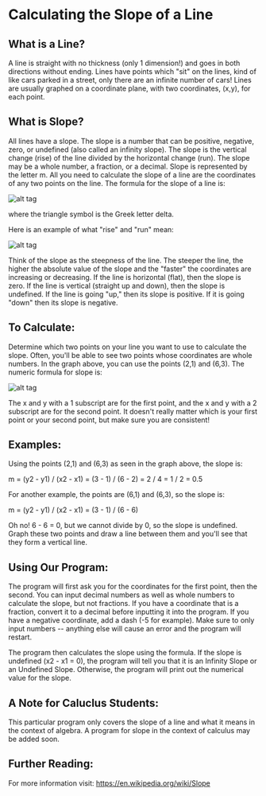 # Calculating the Slope of a Line

## What is a Line?

A line is straight with no thickness (only 1 dimension!) and goes in both directions without ending. Lines have points which "sit" on the lines, kind of like cars parked in a street, only there are an infinite number of cars! Lines are usually graphed on a coordinate plane, with two coordinates, (x,y), for each point.

## What is Slope?

All lines have a slope. The slope is a number that can be positive, negative, zero, or undefined (also called an infinity slope). The slope is the vertical change (rise) of the line divided by the horizontal change (run). The slope may be a whole number, a fraction, or a decimal. Slope is represented by the letter m. All you need to calculate the slope of a line are the coordinates of any two points on the line. The formula for the slope of a line is:

![alt tag](https://wikimedia.org/api/rest_v1/media/math/render/svg/addc6085e3d07da9a6fc0b4311095db03ebaa74e)

where the triangle symbol is the Greek letter delta. 

Here is an example of what "rise" and "run" mean:

![alt tag](http://www.montereyinstitute.org/courses/DevelopmentalMath/COURSE_TEXT2_RESOURCE/U13_L2_T1_text_final_3_files/image003.jpg)

Think of the slope as the steepness of the line. The steeper the line, the higher the absolute value of the slope and the "faster" the coordinates are increasing or decreasing. If the line is horizontal (flat), then the slope is zero. If the line is vertical (straight up and down), then the slope is undefined. If the line is going "up," then its slope is positive. If it is going "down" then its slope is negative. 

## To Calculate:

Determine which two points on your line you want to use to calculate the slope. Often, you'll be able to see two points whose coordinates are whole numbers. In the graph above, you can use the points (2,1) and (6,3). The numeric formula for slope is:

![alt tag](https://wikimedia.org/api/rest_v1/media/math/render/svg/72263d5113a7cc985f29fc9fc4b3f5e85dd5bbe5)

The x and y with a 1 subscript are for the first point, and the x and y with a 2 subscript are for the second point. It doesn't really matter which is your first point or your second point, but make sure you are consistent!

## Examples:

Using the points (2,1) and (6,3) as seen in the graph above, the slope is:

m = (y2 - y1) / (x2 - x1) 
  = (3 - 1) / (6 - 2) 
  = 2 / 4 
  = 1 / 2 
  = 0.5

For another example, the points are (6,1) and (6,3), so the slope is:

m = (y2 - y1) / (x2 - x1) 
  = (3 - 1) / (6 - 6)

Oh no! 6 - 6 = 0, but we cannot divide by 0, so the slope is undefined. Graph these two points and draw a line between them and you'll see that they form a vertical line.

## Using Our Program:

The program will first ask you for the coordinates for the first point, then the second. You can input decimal numbers as well as whole numbers to calculate the slope, but not fractions. If you have a coordinate that is a fraction, convert it to a decimal before inputting it into the program. If you have a negative coordinate, add a dash (-5 for example). Make sure to only input numbers -- anything else will cause an error and the program will restart.

The program then calculates the slope using the formula. If the slope is undefined (x2 - x1 = 0), the program will tell you that it is an Infinity Slope or an Undefined Slope. Otherwise, the program will print out the numerical value for the slope.

## A Note for Caluclus Students:

This particular program only covers the slope of a line and what it means in the context of algebra. A program for slope in the context of calculus may be added soon.

## Further Reading:

For more information visit: https://en.wikipedia.org/wiki/Slope